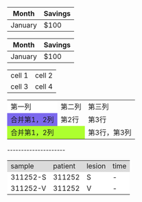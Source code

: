 <table rules= "rows" >
<tr>
<th>Month</th>
<th>Savings</th>
</tr>
<tr>
<td>January</td>
<td>$100</td>
</tr>
</table> 

<table rules="rows">
  <tr>
    <th>Month</th>
    <th>Savings</th>
  </tr>
  <tr>
    <td>January</td>
    <td>$100</td>
  </tr>
</table>

<table id="myTable">
<tr>
        <td>cell 1</td>
        <td>cell 2</td>
</tr>
<tr>
        <td>cell 3</td>
        <td>cell 4</td>
</tr>
</table>

<table>
    <tr>
        <td bgcolor=#FFFFFF>第一列</td> 
        <td>第二列</td>
        <td>第三列</td> 
   </tr>
    <tr>
        <td bgcolor=#7B68EE>合并第1，2列</td>
        <td>第2行</td>
        <td>第3行</td>
    </tr>
    <tr>
        <td colspan="2" bgcolor=#ADFF2F>合并第1，2列</td>
        <td>第3行，第3列</td>  
    </tr>
</table>
--------------------- 
<table>
  <tr>
        <td bgcolor=#DBDBDB>sample</td> 
        <td bgcolor=#DBDBDB>patient</td> 
        <td bgcolor=#DBDBDB>lesion</td>
        <td bgcolor=#DBDBDB>time</td>
  </tr>
  <tr>
        <td bgcolor=#FFFFFF>311252-S</td>
        <td bgcolor=#FFFFFF>311252</td>
        <td bgcolor=#FFFFFF>S</td>
        <td bgcolor=#FFFFFF>-</td>
  </tr>
  <tr>
        <td bgcolor=#FFFFFF>311252-V</td>
        <td bgcolor=#FFFFFF>311252</td>
        <td bgcolor=#FFFFFF>V</td>
        <td bgcolor=#FFFFFF>-</td>
  </tr>  
</table>
 

